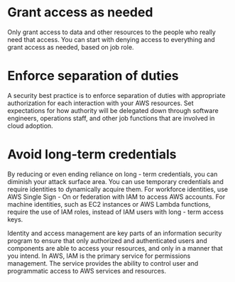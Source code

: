 # Grant access as needed
Only grant access to data and other resources to the people who really need that access. You can start with denying access to everything and grant access as needed, based on job role.
# Enforce separation of duties
A security best practice is to enforce separation of duties with appropriate authorization for each interaction with your AWS resources. Set expectations for how authority will be delegated down through software engineers, operations staff, and other job functions that are involved in cloud adoption.
# Avoid long-term credentials
By reducing or even ending reliance on long - term credentials, you can diminish your attack surface area. You can use temporary credentials and require identities to dynamically acquire them. For workforce identities, use AWS Single Sign - On or federation with IAM to access AWS accounts. For machine identities, such as EC2 instances or AWS Lambda functions, require the use of IAM roles, instead of IAM users with long - term access keys.

Identity and access management are key parts of an information security program to ensure that only authorized and authenticated users and components are able to access your resources, and only in a manner that you intend. In AWS, IAM is the primary service for permissions management. The service provides the ability to control user and programmatic access to AWS services and resources.